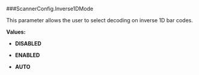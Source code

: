 ###ScannerConfig.Inverse1DMode

This parameter allows the user to select decoding on inverse 1D bar codes.

**Values:**

* **DISABLED**

* **ENABLED**

* **AUTO**

